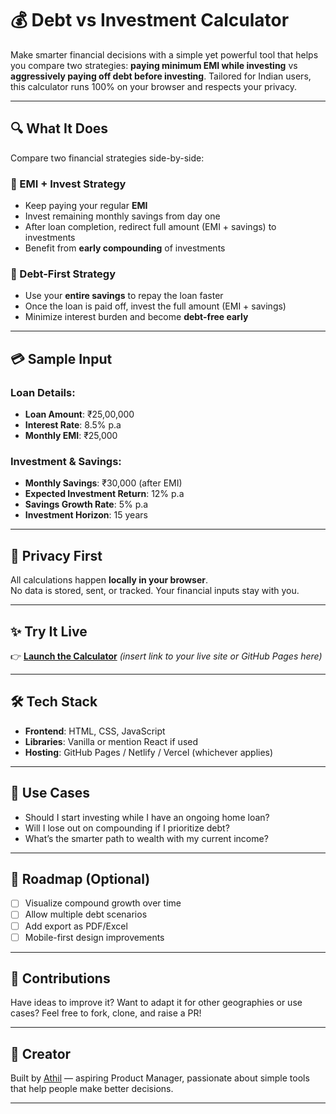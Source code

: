 # 💰 Debt vs Investment Calculator

Make smarter financial decisions with a simple yet powerful tool that helps you compare two strategies: **paying minimum EMI while investing** vs **aggressively paying off debt before investing**. Tailored for Indian users, this calculator runs 100% on your browser and respects your privacy.

---

## 🔍 What It Does

Compare two financial strategies side-by-side:

### 🎯 EMI + Invest Strategy
- Keep paying your regular **EMI**
- Invest remaining monthly savings from day one
- After loan completion, redirect full amount (EMI + savings) to investments
- Benefit from **early compounding** of investments

### 🚀 Debt-First Strategy
- Use your **entire savings** to repay the loan faster
- Once the loan is paid off, invest the full amount (EMI + savings)
- Minimize interest burden and become **debt-free early**

---

## 💳 Sample Input

### Loan Details:
- **Loan Amount**: ₹25,00,000  
- **Interest Rate**: 8.5% p.a  
- **Monthly EMI**: ₹25,000  

### Investment & Savings:
- **Monthly Savings**: ₹30,000 (after EMI)
- **Expected Investment Return**: 12% p.a  
- **Savings Growth Rate**: 5% p.a  
- **Investment Horizon**: 15 years

---

## 🔐 Privacy First

All calculations happen **locally in your browser**.  
No data is stored, sent, or tracked. Your financial inputs stay with you.

---

## ✨ Try It Live

👉 [**Launch the Calculator**](#) *(insert link to your live site or GitHub Pages here)*

---

## 🛠 Tech Stack

- **Frontend**: HTML, CSS, JavaScript
- **Libraries**: Vanilla or mention React if used
- **Hosting**: GitHub Pages / Netlify / Vercel (whichever applies)

---

## 📌 Use Cases

- Should I start investing while I have an ongoing home loan?
- Will I lose out on compounding if I prioritize debt?
- What’s the smarter path to wealth with my current income?

---

## 🚧 Roadmap (Optional)

- [ ] Visualize compound growth over time  
- [ ] Allow multiple debt scenarios  
- [ ] Add export as PDF/Excel  
- [ ] Mobile-first design improvements

---

## 🤝 Contributions

Have ideas to improve it? Want to adapt it for other geographies or use cases? Feel free to fork, clone, and raise a PR!

---

## 🧠 Creator

Built by [Athil](https://github.com/athil5360) — aspiring Product Manager, passionate about simple tools that help people make better decisions.

---
